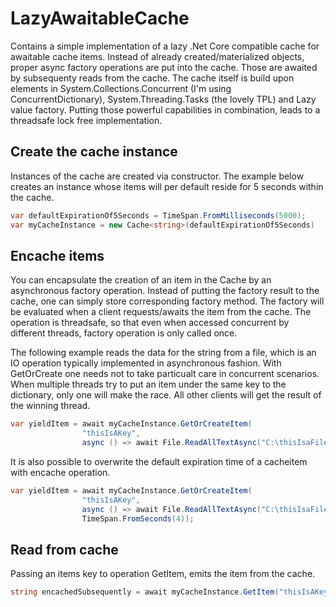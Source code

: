 # LazyAwaitableCache
Contains a simple implementation of a lazy .Net Core compatible cache for awaitable cache items. Instead of already 
created/materialized objects, proper async factory operations are put into the cache. Those are awaited by subsequenty reads from the cache. The cache itself is build upon elements in System.Collections.Concurrent (I'm using ConcurrentDictionary), System.Threading.Tasks (the lovely TPL) and Lazy value factory. Putting those powerful capabilities in combination, leads to a threadsafe lock free implementation.

## Create the cache instance
Instances of the cache are created via constructor. The example below creates an instance whose items will per default reside for 5 seconds within the cache. 
```C#
var defaultExpirationOf5Seconds = TimeSpan.FromMilliseconds(5000);
var myCacheInstance = new Cache<string>(defaultExpirationOf5Seconds)
```

## Encache items
You can encapsulate the creation of an item in the Cache by an asynchronous factory operation. Instead of putting the factory result to the cache, one can simply store corresponding factory method. The factory will be evaluated when a client requests/awaits the item from the cache. The operation is threadsafe, so that even when accessed concurrent by different threads, factory operation is only called once.

The following example reads the data for the string from a file, which is an IO operation typically implemented in asynchronous fashion. With GetOrCreate one needs not to take particualt care in concurrent scenarios. When multiple threads try to put an item under the same key to the dictionary, only one will make the race. All other clients will get the result of the winning thread.

```C#
var yieldItem = await myCacheInstance.GetOrCreateItem(
                "thisIsAKey",
                async () => await File.ReadAllTextAsync("C:\thisIsaFile.txt"));
```

It is also possible to overwrite the default expiration time of a cacheitem with encache operation.

```C#
var yieldItem = await myCacheInstance.GetOrCreateItem(
                "thisIsAKey",
                async () => await File.ReadAllTextAsync("C:\thisIsaFile.txt"),
                TimeSpan.FromSeconds(4));
```

## Read from cache
Passing an items key to operation GetItem, emits the item from the cache.
```C#
string encachedSubsequently = await myCacheInstance.GetItem("thisIsAKey");
```

